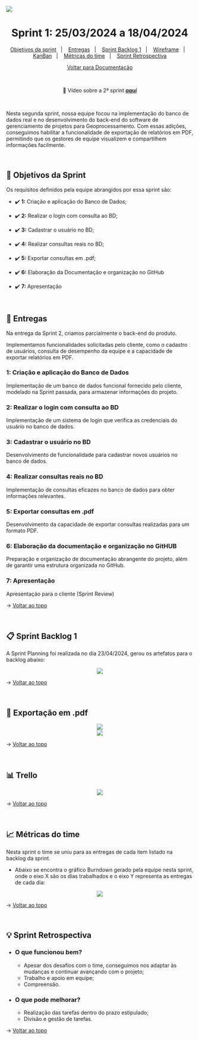 <img src="./docs/Analystics.png" />

<span  id="topo">

  

<h1  align="center">Sprint 1: 25/03/2024 a 18/04/2024</h1>

<p  align="center">
<a  href="#objetivos">Objetivos da sprint</a> &nbsp |&nbsp &nbsp
<a  href="#entregas">Entregas</a> &nbsp |&nbsp &nbsp
<a  href="#sprint_backlog">Sprint Backlog 1</a> &nbsp |&nbsp &nbsp
<a  href="#wireframe">Wireframe</a> &nbsp |&nbsp &nbsp
<a  href="#kanban">KanBan</a> &nbsp |&nbsp &nbsp 
<a  href="#metricas">Métricas do time</a> &nbsp |&nbsp &nbsp 
<a  href="#sprint_retrospectiva">Sprint Retrospectiva</a>
</p>

<p align="center">
<a href="">Voltar para Documentação<a>
<br>
</p>
  
<div align="center">
<br>
  
:movie_camera: Vídeo sobre a 2ª sprint <a href="https://www.youtube.com/">***aqui***</a>  

<br>
</div>

<p>Nesta segunda sprint, nossa equipe focou na implementação do banco de dados real e no desenvolvimento do back-end do software de gerenciamento de projetos para Geoprocessamento. Com essas adições, conseguimos habilitar a funcionalidade de exportação de relatórios em PDF, permitindo que os gestores de equipe visualizem e compartilhem informações facilmente.</p>

<br>  

<span  id="objetivos">

## :dart: Objetivos da Sprint

Os requisitos definidos pela equipe abrangidos por essa sprint são:

  

- :heavy_check_mark: **1:** Criação e aplicação do Banco de Dados;

- :heavy_check_mark: **2:** Realizar o login com consulta ao BD;

- :heavy_check_mark: **3:** Cadastrar o usuário no BD;

- :heavy_check_mark: **4:** Realizar consultas reais no BD;

- :heavy_check_mark: **5:** Exportar consultas em .pdf;

- :heavy_check_mark: **6:** Elaboração da Documentação e organização no GitHub

- :heavy_check_mark: **7:** Apresentação


<br>

<span  id="entregas">

## 📲 Entregas

Na entrega da Sprint 2, criamos parcialmente o back-end do produto. 

Implementamos funcionalidades solicitadas pelo cliente, como o cadastro de usuários, consulta de desempenho da equipe e a capacidade de exportar relatórios em PDF.
  

### 1: Criação e aplicação do Banco de Dados

  

Implementação de um banco de dados funcional fornecido pelo cliente, modelado na Sprint passada, para armazenar informações do projeto.

  

### 2: Realizar o login com consulta ao BD

  

Implementação de um sistema de login que verifica as credenciais do usuário no banco de dados.

  

### 3: Cadastrar o usuário no BD

  

Desenvolvimento de funcionalidade para cadastrar novos usuários no banco de dados.



### 4: Realizar consultas reais no BD

  

Implementação de consultas eficazes no banco de dados para obter informações relevantes.


### 5: Exportar consultas em .pdf

Desenvolvimento da capacidade de exportar consultas realizadas para um formato PDF.


### 6: Elaboração da documentação e organização no GitHUB

  

Preparação e organização de documentação abrangente do projeto, além de garantir uma estrutura organizada no GitHub.



### 7: Apresentação

  

Apresentação para o cliente (Sprint Review)



→ [Voltar ao topo](#topo)

<br> 

<span  id="sprint_backlog">

## :clipboard: Sprint Backlog 1
<p>A Sprint Planning foi realizada no dia 23/04/2024, gerou os artefatos para o backlog abaixo:</p>
<div align="center">
      <img src="./docs/sprint_backlog2.png">
      <br>
</div>

→ [Voltar ao topo](#topo)

<br>

<span  id="wireframe">

## :rice_scene: Exportação em .pdf

<div align="center">
      <img src="./docs/">
      <br>
      <img src="./docs/">
</div>

→ [Voltar ao topo](#topo)

<br>

<span  id="kanban">

##  :bar_chart: Trello

<div align="center">
      <img src="./docs/Trello2.png">
      <br>
</div>

→ [Voltar ao topo](#topo)

<br>

<span  id="metricas">

## :chart_with_upwards_trend: Métricas do time

Nesta sprint o time se uniu para as entregas de cada item listado na backlog da sprint.

- Abaixo se encontra o gráfico Burndown gerado pela equipe nesta sprint, onde o eixo X são os dias trabalhados e o eixo Y representa as entregas de cada dia:


<div  align="center">
<img  src="./docs/burndown_sprint2.jpeg"  />
</div>


→ [Voltar ao topo](#topo)

<br>

<span  id="sprint_retrospectiva">

## :bulb: Sprint Retrospectiva

- ### O que funcionou bem?
  - Apesar dos desafios com o time, conseguimos nos adaptar às mudanças e continuar avançando com o projeto;
  - Trabalho e apoio em equipe;
  - Compreensão.
  
- ### O que pode melhorar?
  - Realização das tarefas dentro do prazo estipulado;
  - Divisão e gestão de tarefas.


→ [Voltar ao topo](#topo)
